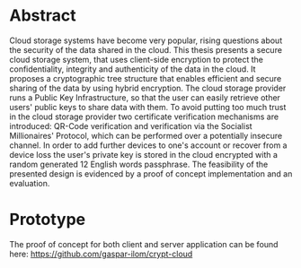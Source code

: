 # Abstract
Cloud storage systems have become very popular, rising questions about the security of the data shared in the cloud. This thesis presents a secure cloud storage system, that uses client-side encryption to protect the confidentiality, integrity and authenticity of the data in the cloud. It proposes a cryptographic tree structure that enables efficient and secure sharing of the data by using hybrid encryption. The cloud storage provider runs a Public Key Infrastructure, so that the user can easily retrieve other users' public keys to share data with them. To avoid putting too much trust in the cloud storage provider two certificate verification mechanisms are introduced: QR-Code verification and verification via the Socialist Millionaires' Protocol, which can be performed over a potentially insecure channel. In order to add further devices to one's account or recover from a device loss the user's private key is stored in the cloud encrypted with a random generated 12 English words passphrase. The feasibility of the presented design is evidenced by a proof of concept implementation and an evaluation.

# Prototype
The proof of concept for both client and server application can be found here: https://github.com/gaspar-ilom/crypt-cloud
